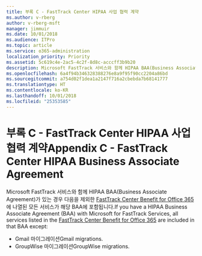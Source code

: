 ```yaml
---
title: 부록 C - FastTrack Center HIPAA 사업 협력 계약
ms.author: v-rberg
author: v-rberg-msft
manager: jimmuir
ms.date: 10/01/2018
ms.audience: ITPro
ms.topic: article
ms.service: o365-administration
localization_priority: Priority
ms.assetid: 5c619c4e-2ac5-4c2f-8d8c-acccff3b9b20
description: Microsoft FastTrack 서비스와 함께 HIPAA BAA(Business Associate Agreement)가 있는 경우 다음을 제외한 FastTrack Center Benefit for Office 365에 나열된 모든 서비스가 해당 BAA에 포함됩니다.
ms.openlocfilehash: 6a4f94b346328388276e8a9f95f90cc2204a86bd
ms.sourcegitcommit: a754d02f1dea1a2147f716a2cbebda7b68141777
ms.translationtype: HT
ms.contentlocale: ko-KR
ms.lasthandoff: 10/01/2018
ms.locfileid: "25353585"
---
```

# <a name="appendix-c---fasttrack-center-hipaa-business-associate-agreement"></a><span data-ttu-id="cd644-103">부록 C - FastTrack Center HIPAA 사업 협력 계약</span><span class="sxs-lookup"><span data-stu-id="cd644-103">Appendix C - FastTrack Center HIPAA Business Associate Agreement</span></span>

<span data-ttu-id="cd644-104">Microsoft FastTrack 서비스와 함께 HIPAA BAA(Business Associate Agreement)가 있는 경우 다음을 제외한 [FastTrack Center Benefit for Office 365](O365-fasttrack-benefit-for-office-365.md)에 나열된 모든 서비스가 해당 BAA에 포함됩니다.</span><span class="sxs-lookup"><span data-stu-id="cd644-104">If you have a HIPAA Business Associate Agreement (BAA) with Microsoft for FastTrack Services, all services listed in the [FastTrack Center Benefit for Office 365](O365-fasttrack-benefit-for-office-365.md) are included in that BAA except:</span></span> 
  
- <span data-ttu-id="cd644-105">Gmail 마이그레이션</span><span class="sxs-lookup"><span data-stu-id="cd644-105">Gmail migrations.</span></span>   
- <span data-ttu-id="cd644-106">GroupWise 마이그레이션</span><span class="sxs-lookup"><span data-stu-id="cd644-106">GroupWise migrations.</span></span>
    

